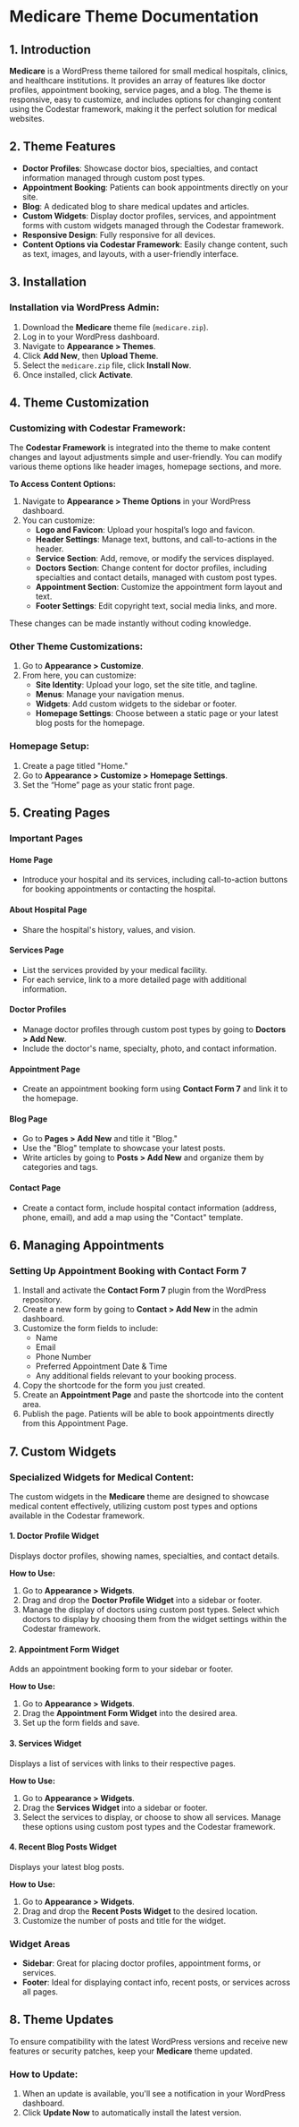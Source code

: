 # Medicare Theme Documentation

## 1. Introduction

**Medicare** is a WordPress theme tailored for small medical hospitals, clinics, and healthcare institutions. It provides an array of features like doctor profiles, appointment booking, service pages, and a blog. The theme is responsive, easy to customize, and includes options for changing content using the Codestar framework, making it the perfect solution for medical websites.

## 2. Theme Features

- **Doctor Profiles**: Showcase doctor bios, specialties, and contact information managed through custom post types.
- **Appointment Booking**: Patients can book appointments directly on your site.
- **Blog**: A dedicated blog to share medical updates and articles.
- **Custom Widgets**: Display doctor profiles, services, and appointment forms with custom widgets managed through the Codestar framework.
- **Responsive Design**: Fully responsive for all devices.
- **Content Options via Codestar Framework**: Easily change content, such as text, images, and layouts, with a user-friendly interface.

## 3. Installation

### Installation via WordPress Admin:

1. Download the **Medicare** theme file (`medicare.zip`).
2. Log in to your WordPress dashboard.
3. Navigate to **Appearance > Themes**.
4. Click **Add New**, then **Upload Theme**.
5. Select the `medicare.zip` file, click **Install Now**.
6. Once installed, click **Activate**.

## 4. Theme Customization

### Customizing with Codestar Framework:

The **Codestar Framework** is integrated into the theme to make content changes and layout adjustments simple and user-friendly. You can modify various theme options like header images, homepage sections, and more.

**To Access Content Options:**

1. Navigate to **Appearance > Theme Options** in your WordPress dashboard.
2. You can customize:
   - **Logo and Favicon**: Upload your hospital’s logo and favicon.
   - **Header Settings**: Manage text, buttons, and call-to-actions in the header.
   - **Service Section**: Add, remove, or modify the services displayed.
   - **Doctors Section**: Change content for doctor profiles, including specialties and contact details, managed with custom post types.
   - **Appointment Section**: Customize the appointment form layout and text.
   - **Footer Settings**: Edit copyright text, social media links, and more.

These changes can be made instantly without coding knowledge.

### Other Theme Customizations:

1. Go to **Appearance > Customize**.
2. From here, you can customize:
   - **Site Identity**: Upload your logo, set the site title, and tagline.
   - **Menus**: Manage your navigation menus.
   - **Widgets**: Add custom widgets to the sidebar or footer.
   - **Homepage Settings**: Choose between a static page or your latest blog posts for the homepage.

### Homepage Setup:

1. Create a page titled "Home."
2. Go to **Appearance > Customize > Homepage Settings**.
3. Set the “Home” page as your static front page.

## 5. Creating Pages

### Important Pages

#### Home Page

- Introduce your hospital and its services, including call-to-action buttons for booking appointments or contacting the hospital.

#### About Hospital Page

- Share the hospital's history, values, and vision.

#### Services Page

- List the services provided by your medical facility.
- For each service, link to a more detailed page with additional information.

#### Doctor Profiles

- Manage doctor profiles through custom post types by going to **Doctors > Add New**.
- Include the doctor's name, specialty, photo, and contact information.

#### Appointment Page

- Create an appointment booking form using **Contact Form 7** and link it to the homepage.

#### Blog Page

- Go to **Pages > Add New** and title it "Blog."
- Use the "Blog" template to showcase your latest posts.
- Write articles by going to **Posts > Add New** and organize them by categories and tags.

#### Contact Page

- Create a contact form, include hospital contact information (address, phone, email), and add a map using the "Contact" template.

## 6. Managing Appointments

### Setting Up Appointment Booking with Contact Form 7

1. Install and activate the **Contact Form 7** plugin from the WordPress repository.
2. Create a new form by going to **Contact > Add New** in the admin dashboard.
3. Customize the form fields to include:
   - Name
   - Email
   - Phone Number
   - Preferred Appointment Date & Time
   - Any additional fields relevant to your booking process.
4. Copy the shortcode for the form you just created.
5. Create an **Appointment Page** and paste the shortcode into the content area.
6. Publish the page. Patients will be able to book appointments directly from this Appointment Page.

## 7. Custom Widgets

### Specialized Widgets for Medical Content:

The custom widgets in the **Medicare** theme are designed to showcase medical content effectively, utilizing custom post types and options available in the Codestar framework.

#### 1. **Doctor Profile Widget**

Displays doctor profiles, showing names, specialties, and contact details.

**How to Use:**

1. Go to **Appearance > Widgets**.
2. Drag and drop the **Doctor Profile Widget** into a sidebar or footer.
3. Manage the display of doctors using custom post types. Select which doctors to display by choosing them from the widget settings within the Codestar framework.

#### 2. **Appointment Form Widget**

Adds an appointment booking form to your sidebar or footer.

**How to Use:**

1. Go to **Appearance > Widgets**.
2. Drag the **Appointment Form Widget** into the desired area.
3. Set up the form fields and save.

#### 3. **Services Widget**

Displays a list of services with links to their respective pages.

**How to Use:**

1. Go to **Appearance > Widgets**.
2. Drag the **Services Widget** into a sidebar or footer.
3. Select the services to display, or choose to show all services. Manage these options using custom post types and the Codestar framework.

#### 4. **Recent Blog Posts Widget**

Displays your latest blog posts.

**How to Use:**

1. Go to **Appearance > Widgets**.
2. Drag and drop the **Recent Posts Widget** to the desired location.
3. Customize the number of posts and title for the widget.

### Widget Areas

- **Sidebar**: Great for placing doctor profiles, appointment forms, or services.
- **Footer**: Ideal for displaying contact info, recent posts, or services across all pages.

## 8. Theme Updates

To ensure compatibility with the latest WordPress versions and receive new features or security patches, keep your **Medicare** theme updated.

### How to Update:

1. When an update is available, you'll see a notification in your WordPress dashboard.
2. Click **Update Now** to automatically install the latest version.
